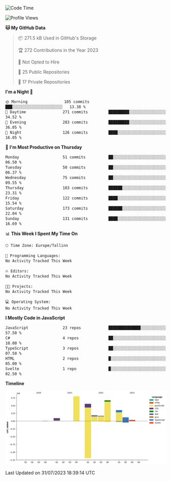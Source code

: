 <!--START_SECTION:waka-->
![Code Time](http://img.shields.io/badge/Code%20Time-368%20hrs%2059%20mins-blue)

![Profile Views](http://img.shields.io/badge/Profile%20Views-0-blue)

**🐱 My GitHub Data** 

> 📦 271.5 kB Used in GitHub's Storage 
 > 
> 🏆 272 Contributions in the Year 2023
 > 
> 🚫 Not Opted to Hire
 > 
> 📜 25 Public Repositories 
 > 
> 🔑 17 Private Repositories 
 > 
**I'm a Night 🦉** 

```text
🌞 Morning                105 commits         ███░░░░░░░░░░░░░░░░░░░░░░   13.38 % 
🌆 Daytime                271 commits         █████████░░░░░░░░░░░░░░░░   34.52 % 
🌃 Evening                283 commits         █████████░░░░░░░░░░░░░░░░   36.05 % 
🌙 Night                  126 commits         ████░░░░░░░░░░░░░░░░░░░░░   16.05 % 
```
📅 **I'm Most Productive on Thursday** 

```text
Monday                   51 commits          ██░░░░░░░░░░░░░░░░░░░░░░░   06.50 % 
Tuesday                  50 commits          ██░░░░░░░░░░░░░░░░░░░░░░░   06.37 % 
Wednesday                75 commits          ██░░░░░░░░░░░░░░░░░░░░░░░   09.55 % 
Thursday                 183 commits         ██████░░░░░░░░░░░░░░░░░░░   23.31 % 
Friday                   122 commits         ████░░░░░░░░░░░░░░░░░░░░░   15.54 % 
Saturday                 173 commits         ██████░░░░░░░░░░░░░░░░░░░   22.04 % 
Sunday                   131 commits         ████░░░░░░░░░░░░░░░░░░░░░   16.69 % 
```


📊 **This Week I Spent My Time On** 

```text
🕑︎ Time Zone: Europe/Tallinn

💬 Programming Languages: 
No Activity Tracked This Week

🔥 Editors: 
No Activity Tracked This Week

🐱‍💻 Projects: 
No Activity Tracked This Week

💻 Operating System: 
No Activity Tracked This Week
```

**I Mostly Code in JavaScript** 

```text
JavaScript               23 repos            ██████████████░░░░░░░░░░░   57.50 % 
C#                       4 repos             ██░░░░░░░░░░░░░░░░░░░░░░░   10.00 % 
TypeScript               3 repos             ██░░░░░░░░░░░░░░░░░░░░░░░   07.50 % 
HTML                     2 repos             █░░░░░░░░░░░░░░░░░░░░░░░░   05.00 % 
Svelte                   1 repo              █░░░░░░░░░░░░░░░░░░░░░░░░   02.50 % 
```



**Timeline**

![Lines of Code chart](https://raw.githubusercontent.com/Piilu/Piilu/main/assets/bar_graph.png)


 Last Updated on 31/07/2023 18:39:14 UTC
<!--END_SECTION:waka-->
